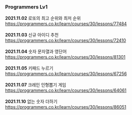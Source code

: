 <h3>Programmers Lv1</h3>

<b>2021.11.02</b> 로또의 최고 순위와 최저 순위 <br>
https://programmers.co.kr/learn/courses/30/lessons/77484<br><br>
<b>2021.11.03</b> 신규 아이디 추천 <br>
https://programmers.co.kr/learn/courses/30/lessons/72410<br><br>
<b>2021.11.04</b> 숫자 문자열과 영단어 <br>
https://programmers.co.kr/learn/courses/30/lessons/81301<br><br>
<b>2021.11.05</b> 키패드 누르기<br>
https://programmers.co.kr/learn/courses/30/lessons/67256<br><br>
<b>2021.11.07</b> 크레인 인형뽑기 게임<br>
https://programmers.co.kr/learn/courses/30/lessons/64061<br><br>
<b>2021.11.10</b> 없는 숫자 더하기<br>
https://programmers.co.kr/learn/courses/30/lessons/86051<br><br>
